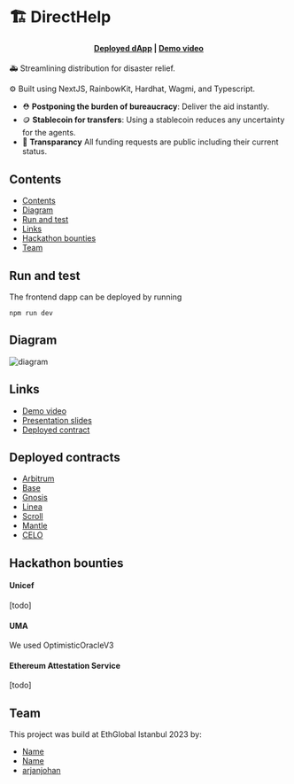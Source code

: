 # 🏗 DirectHelp

<h4 align="center">
  <a href="https://docs.scaffoldeth.io">Deployed dApp</a> |
  <a href="https://scaffoldeth.io">Demo video</a>
</h4>

🚑 Streamlining distribution for disaster relief.

⚙️ Built using NextJS, RainbowKit, Hardhat, Wagmi, and Typescript.

- ⛑️ **Postponing the burden of bureaucracy**: Deliver the aid instantly.
- 🪙 **Stablecoin for transfers**: Using a stablecoin reduces any uncertainty for the agents.
- 👀  **Transparancy** All funding requests are public including their current status.


## Contents
- [Contents](#contents)
- [Diagram](#diagram)
- [Run and test](#run-and-test)
- [Links](#links)
- [Hackathon bounties](#hackathon-bounties)
- [Team](#team)

## Run and test
The frontend dapp can be deployed by running 
```
npm run dev
```

## Diagram
![diagram]()

## Links
- [Demo video]()
- [Presentation slides]()
- [Deployed contract]()

## Deployed contracts
- [Arbitrum]()
- [Base]()
- [Gnosis]()
- [Linea]()
- [Scroll]()
- [Mantle]()
- [CELO]()

## Hackathon bounties

#### Unicef
[todo]

#### ​UMA
We used OptimisticOracleV3

#### Ethereum Attestation Service
[todo]

## Team
This project was build at EthGlobal Istanbul 2023 by:

- [Name](http://x.com/)
- [Name](http://x.com/)
- [arjanjohan](https://x.com/arjanjohan/)
